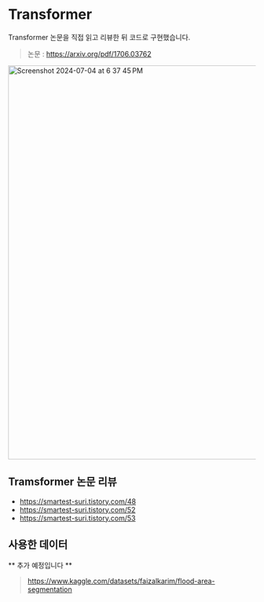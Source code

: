 # Transformer
Transformer 논문을 직접 읽고 리뷰한 뒤 코드로 구현했습니다.
> 논문 : https://arxiv.org/pdf/1706.03762
<img width="802" alt="Screenshot 2024-07-04 at 6 37 45 PM" src="https://github.com/surisurikim/deep_learning/assets/153485259/87151669-9801-4dcb-a442-711ab9a404f0">

## Tramsformer 논문 리뷰
* https://smartest-suri.tistory.com/48
* https://smartest-suri.tistory.com/52
* https://smartest-suri.tistory.com/53

## 사용한 데이터
** 추가 예정입니다 **
> https://www.kaggle.com/datasets/faizalkarim/flood-area-segmentation
